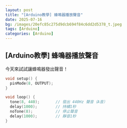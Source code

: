 ```yaml
---
layout: post
title: "[Arduino教學] 蜂鳴器播放聲音"
date: 2025-07-16
bg: /images/20efc85c275d9dcb694f84c6dd2d5378_t.jpeg
tags: [Arduino]
categories: [Arduino]
---
```


## [Arduino教學] 蜂鳴器播放聲音
今天來試試讓蜂鳴器發出聲音！

```cpp
void setup() {
  pinMode(8, OUTPUT);
}

void loop() {
  tone(8, 440);       // 發出 440Hz 聲音（A音）
  delay(1000);        // 持續1秒
  noTone(8);          // 停止聲音
  delay(1000);        // 靜音1秒
}
```
